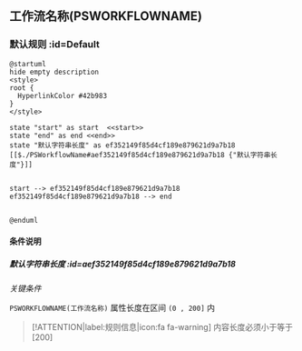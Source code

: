 ## 工作流名称(PSWORKFLOWNAME) <!-- {docsify-ignore-all} -->

   

### 默认规则 :id=Default

```plantuml
@startuml
hide empty description
<style>
root {
  HyperlinkColor #42b983
}
</style>

state "start" as start  <<start>>
state "end" as end <<end>>
state "默认字符串长度" as ef352149f85d4cf189e879621d9a7b18 [[$./PSWorkflowName#aef352149f85d4cf189e879621d9a7b18 {"默认字符串长度"}]]


start --> ef352149f85d4cf189e879621d9a7b18 
ef352149f85d4cf189e879621d9a7b18 --> end 


@enduml
```

#### 条件说明

##### 默认字符串长度 :id=aef352149f85d4cf189e879621d9a7b18


*关键条件*


`PSWORKFLOWNAME(工作流名称)` 属性长度在区间 `(0 , 200]` 内

> [!ATTENTION|label:规则信息|icon:fa fa-warning]
> 内容长度必须小于等于[200]








